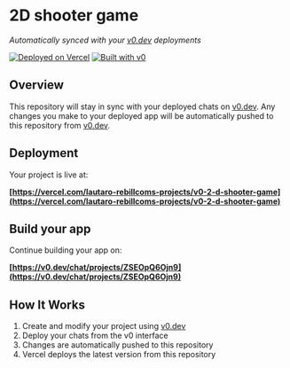 # 2D shooter game

*Automatically synced with your [v0.dev](https://v0.dev) deployments*

[![Deployed on Vercel](https://img.shields.io/badge/Deployed%20on-Vercel-black?style=for-the-badge&logo=vercel)](https://vercel.com/lautaro-rebillcoms-projects/v0-2-d-shooter-game)
[![Built with v0](https://img.shields.io/badge/Built%20with-v0.dev-black?style=for-the-badge)](https://v0.dev/chat/projects/ZSEOpQ6Ojn9)

## Overview

This repository will stay in sync with your deployed chats on [v0.dev](https://v0.dev).
Any changes you make to your deployed app will be automatically pushed to this repository from [v0.dev](https://v0.dev).

## Deployment

Your project is live at:

**[https://vercel.com/lautaro-rebillcoms-projects/v0-2-d-shooter-game](https://vercel.com/lautaro-rebillcoms-projects/v0-2-d-shooter-game)**

## Build your app

Continue building your app on:

**[https://v0.dev/chat/projects/ZSEOpQ6Ojn9](https://v0.dev/chat/projects/ZSEOpQ6Ojn9)**

## How It Works

1. Create and modify your project using [v0.dev](https://v0.dev)
2. Deploy your chats from the v0 interface
3. Changes are automatically pushed to this repository
4. Vercel deploys the latest version from this repository
